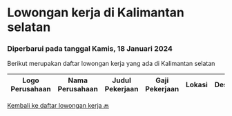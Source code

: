 
  # Lowongan kerja di Kalimantan selatan

  ### Diperbarui pada tanggal Kamis, 18 Januari 2024

  Berikut merupakan daftar lowongan kerja yang ada di Kalimantan selatan

  |Logo Perusahaan | Nama Perusahaan | Judul Pekerjaan | Gaji Pekerjaan | Lokasi | Deskripsi | Tanggal diunggah | Pranala |
  | -------------- | --------------- | --------------- | --------- | --------- | -------------- | ------- | ----------- |
  

  [Kembali ke daftar lowongan kerja 🔙](../README.md#daftar-lowongan-kerja)
  